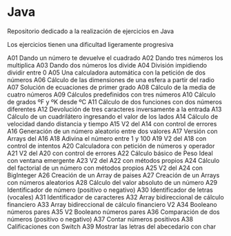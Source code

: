 # Java


Repositorio dedicado a la realización de ejercicios en Java

Los ejercicios tienen una dificultad ligeramente progresiva

A01 Dando un número te devuelve el cuadrado
A02 Dando tres números los multiplica
A03 Dando dos números los divide
A04 División impidiendo dividir entre 0
A05 Una calculadora automática con la petición de dos números
A06 Cálculo de las dimensiones de una esfera a partir del radio
A07 Solución de ecuaciones de primer grado
A08 Cálculo de la media de cuatro números
A09 Cálculos predefinidos con tres números
A10 Cálculo de grados ºF y ºK desde ºC
A11 Cálculo de dos funciones con dos números diferentes
A12 Devolución de tres caracteres inversamente a la entrada
A13 Cálculo de un cuadrilátero ingresando el valor de los lados
A14 Cálculo de velocidad dando distancia y tiempo
A15 V2 del A14 con control de errores
A16 Generación de un número aleatorio entre dos valores
A17 Versión con Arrays del A16
A18 Adivina el número entre 1 y 100
A19 V2 del A18 con control de intentos
A20 Calculadora con petición de números y operador
A21 V2 del A20 con control de errores
A22 Cálculo básico de Peso Ideal con ventana emergente
A23 V2 del A22 con métodos propios
A24 Cálculo del factorial de un número con métodos propios
A25 V2 del A24 con BigInteger
A26 Creación de un Array de paises
A27 Creación de un Arrays con números aleatorios
A28 Cálculo del valor absoluto de un número
A29 Identificador de número (positivo o negativo)
A30 Identificador de letras (vocales)
A31 Identificador de caracteres
A32 Array bidireccional de cálculo financiero
A33 Array bidireccional de cálculo financiero V2
A34 Booleano números pares
A35 V2 Booleano números pares
A36 Comparación de dos números (positivo o negativo)
A37 Contar números positivos
A38 Calificaciones con Switch
A39 Mostrar las letras del abecedario con char
